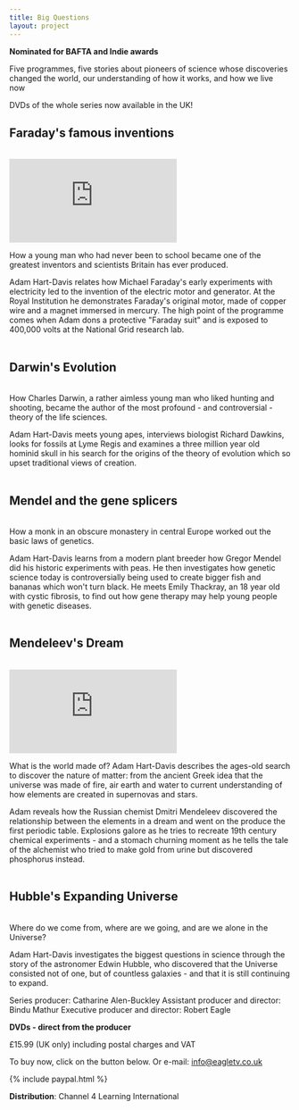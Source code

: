 ```yaml
---
title: Big Questions
layout: project
---
```


**Nominated for BAFTA and Indie awards**

Five programmes, five stories about pioneers of science whose discoveries changed the world, our understanding of how it works, and how we live now

DVDs of the whole series now available in the UK!

## Faraday's famous inventions

<br>
<div class='video-container'>
<iframe class='video' src="https://player.vimeo.com/video/352014741?byline=0&portrait=0" frameborder="0" allow="autoplay; fullscreen" allowfullscreen></iframe>
</div>

How a young man who had never been to school became one of the greatest inventors and scientists Britain has ever produced.

Adam Hart-Davis relates how Michael Faraday's early experiments with electricity led to the invention of the electric motor and generator. At the Royal Institution he demonstrates Faraday's original motor, made of copper wire and a magnet immersed in mercury. The high point of the programme comes when Adam dons a protective "Faraday suit" and is exposed to 400,000 volts at the National Grid research lab.
<br><br>

## Darwin's Evolution

<br>
How Charles Darwin, a rather aimless young man who liked hunting and shooting, became the author of the most profound - and controversial - theory of the life sciences.

Adam Hart-Davis meets young apes, interviews biologist Richard Dawkins, looks for fossils at Lyme Regis and examines a three million year old hominid skull in his search for the origins of the theory of evolution which so upset traditional views of creation.
<br><br>

## Mendel and the gene splicers

<br>
How a monk in an obscure monastery in central Europe worked out the basic laws of genetics.

Adam Hart-Davis learns from a modern plant breeder how Gregor Mendel did his historic experiments with peas. He then investigates how genetic science today is controversially being used to create bigger fish and bananas which won't turn black. He meets Emily Thackray, an 18 year old with cystic fibrosis, to find out how gene therapy may help young people with genetic diseases.
<br><br>

## Mendeleev's Dream

<br>
<div class='video-container-wide'>
<iframe class='video' src="https://player.vimeo.com/video/352880229?byline=0&portrait=0" frameborder="0" allow="autoplay; fullscreen" allowfullscreen></iframe>
</div>

What is the world made of? Adam Hart-Davis describes the ages-old search to discover the nature of matter: from the ancient Greek idea that the universe was made of fire, air earth and water to current understanding of how elements are created in supernovas and stars.

Adam reveals how the Russian chemist Dmitri Mendeleev discovered the relationship between the elements in a dream and went on the produce the first periodic table. Explosions galore as he tries to recreate 19th century chemical experiments - and a stomach churning moment as he tells the tale of the alchemist who tried to make gold from urine but discovered phosphorus instead.
<br><br>

## Hubble's Expanding Universe

<br>
Where do we come from, where are we going, and are we alone in the Universe?

Adam Hart-Davis investigates the biggest questions in science through the story of the astronomer Edwin Hubble, who discovered that the Universe consisted not of one, but of countless galaxies - and that it is still continuing to expand.

Series producer: Catharine Alen-Buckley
Assistant producer and director: Bindu Mathur
Executive producer and director: Robert Eagle

**DVDs - direct from the producer**

£15.99 (UK only) including postal charges and VAT

To buy now, click on the button below. Or e-mail: <a href="mailto:info@eagletv.co.uk">info@eagletv.co.uk</a>

{% include paypal.html %}
<br>

**Distribution**: Channel 4 Learning International
